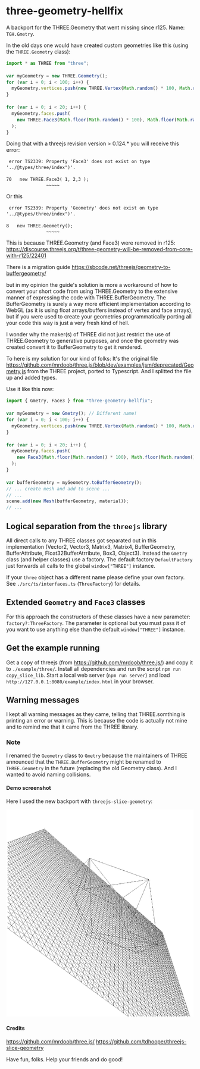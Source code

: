 # three-geometry-hellfix

A backport for the THREE.Geometry that went missing since r125. Name: `TGH.Gmetry`.

In the old days one would have created custom geometries like this (using the
`THREE.Geometry` class):

```javascript
import * as THREE from "three";

var myGeometry = new THREE.Geometry();
for (var i = 0; i < 100; i++) {
  myGeometry.vertices.push(new THREE.Vertex(Math.random() * 100, Math.random() * 100, Math.random() * 100));
}

for (var i = 0; i < 20; i++) {
  myGeometry.faces.push(
    new THREE.Face3(Math.floor(Math.random() * 100), Math.floor(Math.random() * 100), Math.floor(Math.random() * 100))
  );
}
```

Doing that with a threejs revision version > 0.124.\* you will receive this error:

```
 error TS2339: Property 'Face3' does not exist on type '../@types/three/index")'.

70   new THREE.Face3( 1, 2,3 );
               ~~~~~

```

Or this

```
 error TS2339: Property 'Geometry' does not exist on type '../@types/three/index")'.

8   new THREE.Geometry();
               ~~~~~
```

This is because THREE.Geometry (and Face3) were removed in r125:
https://discourse.threejs.org/t/three-geometry-will-be-removed-from-core-with-r125/22401

There is a migration guide
https://sbcode.net/threejs/geometry-to-buffergeometry/

but in my opinion the guide's solution is more a workaround of how to convert your short
code from using THREE.Geometry to the extensive manner of expressing the code with THREE.BufferGeometry.
The BufferGeometry is surely a way more efficient implementation according to WebGL (as it is
using float arrays/buffers instead of vertex and face arrays), but if you were used to create
your geometries programmatically porting all your code this way is just a very fresh kind of hell.

I wonder why the maker(s) of THREE did not just restrict the use of THREE.Geometry to
generative purposes, and once the geometry was created convert it to BufferGeometry to
get it rendered.

To here is my solution for our kind of folks:
It's the original file https://github.com/mrdoob/three.js/blob/dev/examples/jsm/deprecated/Geometry.js
from the THREE project, ported to Typescript. And I splitted the file up and added types.

Use it like this now:

```javascript
import { Gmetry, Face3 } from "three-geometry-hellfix";

var myGeometry = new Gmetry(); // Different name!
for (var i = 0; i < 100; i++) {
  myGeometry.vertices.push(new THREE.Vertex(Math.random() * 100, Math.random() * 100, Math.random() * 100));
}

for (var i = 0; i < 20; i++) {
  myGeometry.faces.push(
    new Face3(Math.floor(Math.random() * 100), Math.floor(Math.random() * 100), Math.floor(Math.random() * 100)) // and here, too!
  );
}

var bufferGeometry = myGeometry.toBufferGeometry();
// ... create mesh and add to scene ...
// ...
scene.add(new Mesh(bufferGeometry, material));
// ...
```

## Logical separation from the `threejs` library

All direct calls to any THREE classes got separated out in this implementation (Vector2, Vector3, Matrix3,
Matrix4, BufferGeometry, BufferAttribute, Float32BufferAtrribute, Box3, Object3). Instead the `Gmetry`
class (and helper classes) use a factory. The default factory `DefaultFactory` just forwards all
calls to the global `window["THREE"]` instance.

If your `three` object has a different name please
define your own factory. See `./src/ts/interfaces.ts` (`ThreeFactory`) for details.

## Extended `Geometry` and `Face3` classes

For this approach the constructors of these classes have a new parameter: `factory?:ThreeFactory`.
The parameter is optional but you must pass it of you want to use anything else than the default
`window["THREE"]` instance.

## Get the example running

Get a copy of threejs (from https://github.com/mrdoob/three.js/) and copy it to `./example/three/`.
Install all dependencies and run the script `npm run copy_slice_lib`.
Start a local web server (`npm run server`) and load `http://127.0.0.1:8080/example/index.html` in
your browser.

## Warning messages

I kept all warning messages as they came, telling that THREE.somthing is printing an error or
warning. This is because the code is actually not mine and to remind me that it came from the THREE library.

### Note

I renamed the `Geometry` class to `Gmetry` because the maintainers of THREE announced that the
`THREE.BufferGeometry` might be renamed to `THREE.Geometry` in the future (replacing the old
Geometry class).
And I wanted to avoid naming collisions.

#### Demo screenshot

Here I used the new backport with `threejs-slice-geometry`:

![Screenshot of usage with threejs-slice-geometry](Screenshot-20220216.png)

#### Credits

https://github.com/mrdoob/three.js/
https://github.com/tdhooper/threejs-slice-geometry

Have fun, folks.
Help your friends and do good!
